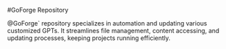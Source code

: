 #GoForge Repository

@GoForge` repository specializes in automation and updating various customized GPTs. It streamlines file management, content accessing, and updating processes, keeping projects running efficiently.